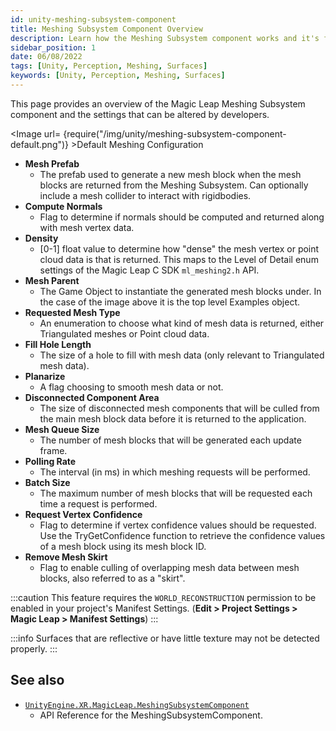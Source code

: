 ```yaml
---
id: unity-meshing-subsystem-component
title: Meshing Subsystem Component Overview
description: Learn how the Meshing Subsystem component works and it's features.
sidebar_position: 1
date: 06/08/2022
tags: [Unity, Perception, Meshing, Surfaces]
keywords: [Unity, Perception, Meshing, Surfaces]
---
```


This page provides an overview of the Magic Leap Meshing Subsystem component and the settings that can be altered by developers.

<Image url= {require("/img/unity/meshing-subsystem-component-default.png")} >Default Meshing Configuration</Image>

- **Mesh Prefab**
  - The prefab used to generate a new mesh block when the mesh blocks are returned from the Meshing Subsystem. Can optionally include a mesh collider to interact with rigidbodies.
- **Compute Normals**
  - Flag to determine if normals should be computed and returned along with mesh vertex data.
- **Density**
  - [0-1] float value to determine how "dense" the mesh vertex or point cloud data is that is returned. This maps to the Level of Detail enum settings of the Magic Leap C SDK `ml_meshing2.h` API.
- **Mesh Parent**
  - The Game Object to instantiate the generated mesh blocks under. In the case of the image above it is the top level Examples object.
- **Requested Mesh Type**
  - An enumeration to choose what kind of mesh data is returned, either Triangulated meshes or Point cloud data.
- **Fill Hole Length**
  - The size of a hole to fill with mesh data (only relevant to Triangulated mesh data).
- **Planarize**
  - A flag choosing to smooth mesh data or not.
- **Disconnected Component Area**
  - The size of disconnected mesh components that will be culled from the main mesh block data before it is returned to the application.
- **Mesh Queue Size**
  - The number of mesh blocks that will be generated each update frame.
- **Polling Rate**
  - The interval (in ms) in which meshing requests will be performed.
- **Batch Size**
  - The maximum number of mesh blocks that will be requested each time a request is performed.
- **Request Vertex Confidence**
  - Flag to determine if vertex confidence values should be requested. Use the TryGetConfidence function to retrieve the confidence values of a mesh block using its mesh block ID.
- **Remove Mesh Skirt**
  - Flag to enable culling of overlapping mesh data between mesh blocks, also referred to as a "skirt".

:::caution
This feature requires the `WORLD_RECONSTRUCTION` permission to be enabled in your project's Manifest Settings. (**Edit > Project Settings > Magic Leap > Manifest Settings**)
:::

:::info
Surfaces that are reflective or have little texture may not be detected properly.
:::

## See also

- [`UnityEngine.XR.MagicLeap.MeshingSubsystemComponent`](/versioned_docs/version-14-Jun-2023/unity-api/api/UnityEngine.XR.MagicLeap/UnityEngine.XR.MagicLeap.MeshingSubsystemComponent.md)
  - API Reference for the MeshingSubsystemComponent.

